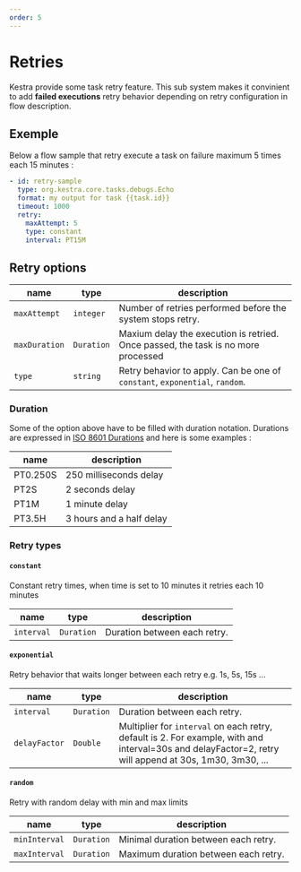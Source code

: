 ```yaml
---
order: 5
---
```

# Retries

Kestra provide some task retry feature. This sub system makes it convinient to add **failed executions** retry behavior depending on retry configuration in flow description.


## Exemple

Below a flow sample that retry execute a task on failure maximum 5 times each 15 minutes :

```yaml
- id: retry-sample
  type: org.kestra.core.tasks.debugs.Echo
  format: my output for task {{task.id}}
  timeout: 1000
  retry:
    maxAttempt: 5
    type: constant
    interval: PT15M
```
## Retry options

| name | type | description |
| ---------- | ----------- | ----------- |
|`maxAttempt`|`integer`|Number of retries performed before the system stops retry.|
|`maxDuration`|`Duration`|Maxium delay the execution is retried. Once passed, the task is no more processed|
|`type`|`string`|Retry behavior to apply. Can be one of `constant`, `exponential`, `random`.|


### Duration

Some of the option above have to be filled with duration notation. 
Durations are expressed in [ISO 8601 Durations](https://en.wikipedia.org/wiki/ISO_8601#Durations) 
and here is some examples :

| name | description |
| ---------- | ----------- |
|PT0.250S|250 milliseconds delay|
|PT2S|2 seconds delay|
|PT1M|1 minute delay|
|PT3.5H|3 hours and a half delay|


### Retry types


#### `constant`
Constant retry times, when time is set to 10 minutes it retries each 10 minutes

| name | type | description |
| ---------- | ----------- | ----------- |
|`interval`|`Duration`|Duration between each retry.|

#### `exponential`
Retry behavior that waits longer between each retry e.g. 1s, 5s, 15s ...

| name | type | description |
| ---------- | ----------- | ----------- |
|`interval`|`Duration`|Duration between each retry.|
|`delayFactor`|`Double`|Multiplier for `interval` on each retry, default is 2. For example, with and interval=30s and delayFactor=2, retry will append at 30s, 1m30, 3m30, ... |

#### `random`
Retry with random delay with min and max limits

| name | type | description |
| ---------- | ----------- | ----------- |
|`minInterval`|`Duration`|Minimal duration between each retry.|
|`maxInterval`|`Duration`|Maximum duration between each retry.|